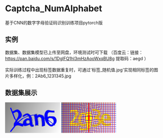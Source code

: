 # Captcha_NumAlphabet
基于CNN的数字字母验证码识别训练项目pytorch版

## 实例
数据集、数据集模型已上传至网盘，环境测试时可下载 （百度云：链接：https://pan.baidu.com/s/1DglFQ1hl3mHzAooWxqBU8g 提取码：aegd ）<br/>
<br/>
实际训练过程中出现标签数据重复时，可通过'标签_随机值.jpg'实现相同标签的图片多样化，例：2Ab6_1231345.jpg

## 数据集展示
![avatar](data/2an6.png)
![avatar](data/2g3e.png)
